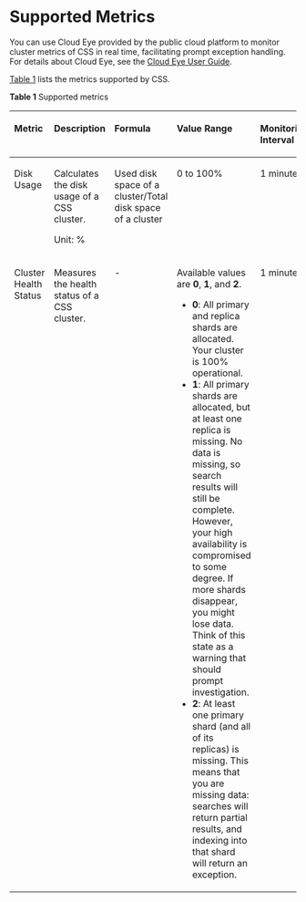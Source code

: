 # Supported Metrics<a name="css_01_0042"></a>

You can use Cloud Eye provided by the public cloud platform to monitor cluster metrics of CSS in real time, facilitating prompt exception handling. For details about Cloud Eye, see the  [Cloud Eye User Guide](https://docs.otc.t-systems.com/en-us/usermanual/ces/en-us_topic_0015479886.html).

[Table 1](#table978532322710)  lists the metrics supported by CSS.

**Table  1**  Supported metrics

<a name="table978532322710"></a>
<table><thead align="left"><tr id="row180042322710"><th class="cellrowborder" valign="top" width="12.871287128712872%" id="mcps1.2.6.1.1"><p id="p1380032312276"><a name="p1380032312276"></a><a name="p1380032312276"></a>Metric</p>
</th>
<th class="cellrowborder" valign="top" width="23.762376237623762%" id="mcps1.2.6.1.2"><p id="p16800162315271"><a name="p16800162315271"></a><a name="p16800162315271"></a>Description</p>
</th>
<th class="cellrowborder" valign="top" width="17.82178217821782%" id="mcps1.2.6.1.3"><p id="p17800123112713"><a name="p17800123112713"></a><a name="p17800123112713"></a>Formula</p>
</th>
<th class="cellrowborder" valign="top" width="30.693069306930692%" id="mcps1.2.6.1.4"><p id="p17800623112718"><a name="p17800623112718"></a><a name="p17800623112718"></a>Value Range</p>
</th>
<th class="cellrowborder" valign="top" width="14.85148514851485%" id="mcps1.2.6.1.5"><p id="p1382175911481"><a name="p1382175911481"></a><a name="p1382175911481"></a>Monitoring Interval</p>
</th>
</tr>
</thead>
<tbody><tr id="row1280022318278"><td class="cellrowborder" valign="top" width="12.871287128712872%" headers="mcps1.2.6.1.1 "><p id="p6800132362720"><a name="p6800132362720"></a><a name="p6800132362720"></a>Disk Usage</p>
</td>
<td class="cellrowborder" valign="top" width="23.762376237623762%" headers="mcps1.2.6.1.2 "><p id="p0800192322711"><a name="p0800192322711"></a><a name="p0800192322711"></a>Calculates the disk usage of a <span id="text560416151686"><a name="text560416151686"></a><a name="text560416151686"></a>CSS</span> cluster.</p>
<p id="p58631629145119"><a name="p58631629145119"></a><a name="p58631629145119"></a>Unit: %</p>
</td>
<td class="cellrowborder" valign="top" width="17.82178217821782%" headers="mcps1.2.6.1.3 "><p id="p16801342201115"><a name="p16801342201115"></a><a name="p16801342201115"></a>Used disk space of a cluster/Total disk space of a cluster</p>
</td>
<td class="cellrowborder" valign="top" width="30.693069306930692%" headers="mcps1.2.6.1.4 "><p id="p180022322712"><a name="p180022322712"></a><a name="p180022322712"></a>0 to 100%</p>
</td>
<td class="cellrowborder" valign="top" width="14.85148514851485%" headers="mcps1.2.6.1.5 "><p id="p4838059144820"><a name="p4838059144820"></a><a name="p4838059144820"></a>1 minute</p>
</td>
</tr>
<tr id="row19751914182817"><td class="cellrowborder" valign="top" width="12.871287128712872%" headers="mcps1.2.6.1.1 "><p id="p8975181412288"><a name="p8975181412288"></a><a name="p8975181412288"></a>Cluster Health Status</p>
</td>
<td class="cellrowborder" valign="top" width="23.762376237623762%" headers="mcps1.2.6.1.2 "><p id="p897531412813"><a name="p897531412813"></a><a name="p897531412813"></a>Measures the health status of a <span id="text75731417585"><a name="text75731417585"></a><a name="text75731417585"></a>CSS</span> cluster.</p>
</td>
<td class="cellrowborder" valign="top" width="17.82178217821782%" headers="mcps1.2.6.1.3 "><p id="p18756183133015"><a name="p18756183133015"></a><a name="p18756183133015"></a>-</p>
</td>
<td class="cellrowborder" valign="top" width="30.693069306930692%" headers="mcps1.2.6.1.4 "><p id="p161524816305"><a name="p161524816305"></a><a name="p161524816305"></a>Available values are <strong id="b342432016712"><a name="b342432016712"></a><a name="b342432016712"></a>0</strong>, <strong id="b38151222178"><a name="b38151222178"></a><a name="b38151222178"></a>1</strong>, and <strong id="b108921631178"><a name="b108921631178"></a><a name="b108921631178"></a>2</strong>.</p>
<a name="ul1674834825210"></a><a name="ul1674834825210"></a><ul id="ul1674834825210"><li><strong id="b52474813401"><a name="b52474813401"></a><a name="b52474813401"></a>0</strong>: All primary and replica shards are allocated. Your cluster is 100% operational.</li><li><strong id="b121081502409"><a name="b121081502409"></a><a name="b121081502409"></a>1</strong>: All primary shards are allocated, but at least one replica is missing. No data is missing, so search results will still be complete. However, your high availability is compromised to some degree. If more shards disappear, you might lose data. Think of this state as a warning that should prompt investigation.</li><li><strong id="b14460152144015"><a name="b14460152144015"></a><a name="b14460152144015"></a>2</strong>: At least one primary shard (and all of its replicas) is missing. This means that you are missing data: searches will return partial results, and indexing into that shard will return an exception.</li></ul>
</td>
<td class="cellrowborder" valign="top" width="14.85148514851485%" headers="mcps1.2.6.1.5 "><p id="p138384596482"><a name="p138384596482"></a><a name="p138384596482"></a>1 minute</p>
</td>
</tr>
</tbody>
</table>

